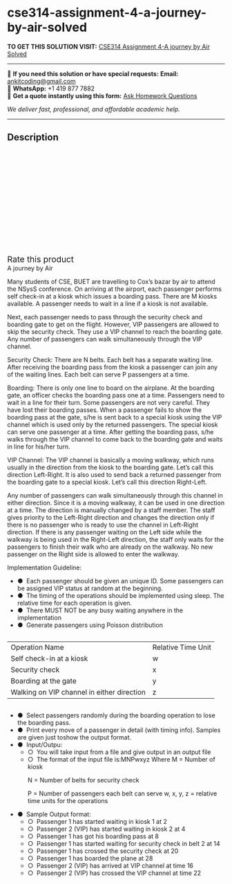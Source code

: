 # cse314-assignment-4-a-journey-by-air-solved
**TO GET THIS SOLUTION VISIT:** [CSE314 Assignment 4-A journey by Air Solved](https://www.ankitcodinghub.com/product/operating-systems-ipc-solved/)


---

📩 **If you need this solution or have special requests:** **Email:** ankitcoding@gmail.com  
📱 **WhatsApp:** +1 419 877 7882  
📄 **Get a quote instantly using this form:** [Ask Homework Questions](https://www.ankitcodinghub.com/services/ask-homework-questions/)

*We deliver fast, professional, and affordable academic help.*

---

<h2>Description</h2>



<div class="kk-star-ratings kksr-auto kksr-align-center kksr-valign-top" data-payload="{&quot;align&quot;:&quot;center&quot;,&quot;id&quot;:&quot;96978&quot;,&quot;slug&quot;:&quot;default&quot;,&quot;valign&quot;:&quot;top&quot;,&quot;ignore&quot;:&quot;&quot;,&quot;reference&quot;:&quot;auto&quot;,&quot;class&quot;:&quot;&quot;,&quot;count&quot;:&quot;0&quot;,&quot;legendonly&quot;:&quot;&quot;,&quot;readonly&quot;:&quot;&quot;,&quot;score&quot;:&quot;0&quot;,&quot;starsonly&quot;:&quot;&quot;,&quot;best&quot;:&quot;5&quot;,&quot;gap&quot;:&quot;4&quot;,&quot;greet&quot;:&quot;Rate this product&quot;,&quot;legend&quot;:&quot;0\/5 - (0 votes)&quot;,&quot;size&quot;:&quot;24&quot;,&quot;title&quot;:&quot;CSE314 Assignment 4-A journey by Air Solved&quot;,&quot;width&quot;:&quot;0&quot;,&quot;_legend&quot;:&quot;{score}\/{best} - ({count} {votes})&quot;,&quot;font_factor&quot;:&quot;1.25&quot;}">

<div class="kksr-stars">

<div class="kksr-stars-inactive">
            <div class="kksr-star" data-star="1" style="padding-right: 4px">


<div class="kksr-icon" style="width: 24px; height: 24px;"></div>
        </div>
            <div class="kksr-star" data-star="2" style="padding-right: 4px">


<div class="kksr-icon" style="width: 24px; height: 24px;"></div>
        </div>
            <div class="kksr-star" data-star="3" style="padding-right: 4px">


<div class="kksr-icon" style="width: 24px; height: 24px;"></div>
        </div>
            <div class="kksr-star" data-star="4" style="padding-right: 4px">


<div class="kksr-icon" style="width: 24px; height: 24px;"></div>
        </div>
            <div class="kksr-star" data-star="5" style="padding-right: 4px">


<div class="kksr-icon" style="width: 24px; height: 24px;"></div>
        </div>
    </div>

<div class="kksr-stars-active" style="width: 0px;">
            <div class="kksr-star" style="padding-right: 4px">


<div class="kksr-icon" style="width: 24px; height: 24px;"></div>
        </div>
            <div class="kksr-star" style="padding-right: 4px">


<div class="kksr-icon" style="width: 24px; height: 24px;"></div>
        </div>
            <div class="kksr-star" style="padding-right: 4px">


<div class="kksr-icon" style="width: 24px; height: 24px;"></div>
        </div>
            <div class="kksr-star" style="padding-right: 4px">


<div class="kksr-icon" style="width: 24px; height: 24px;"></div>
        </div>
            <div class="kksr-star" style="padding-right: 4px">


<div class="kksr-icon" style="width: 24px; height: 24px;"></div>
        </div>
    </div>
</div>


<div class="kksr-legend" style="font-size: 19.2px;">
            <span class="kksr-muted">Rate this product</span>
    </div>
    </div>
<div class="page" title="Page 1">
<div class="section">
<div class="layoutArea">
<div class="column">
A journey by Air

Many students of CSE, BUET are travelling to Cox’s bazar by air to attend the NSysS conference. On arriving at the airport, each passenger performs self check-in at a kiosk which issues a boarding pass. There are M kiosks available. A passenger needs to wait in a line if a kiosk is not available.

Next, each passenger needs to pass through the security check and boarding gate to get on the flight. However, VIP passengers are allowed to skip the security check. They use a VIP channel to reach the boarding gate. Any number of passengers can walk simultaneously through the VIP channel.

Security Check: There are N belts. Each belt has a separate waiting line. After receiving the boarding pass from the kiosk a passenger can join any of the waiting lines. Each belt can serve P passengers at a time.

Boarding: There is only one line to board on the airplane. At the boarding gate, an officer checks the boarding pass one at a time. Passengers need to wait in a line for their turn. Some passengers are not very careful. They have lost their boarding passes. When a passenger fails to show the boarding pass at the gate, s/he is sent back to a special kiosk using the VIP channel which is used only by the returned passengers. The special kiosk can serve one passenger at a time. After getting the boarding pass, s/he walks through the VIP channel to come back to the boarding gate and waits in line for his/her turn.

VIP Channel: The VIP channel is basically a moving walkway, which runs usually in the direction from the kiosk to the boarding gate. Let’s call this direction Left-Right. It is also used to send back a returned passenger from the boarding gate to a special kiosk. Let’s call this direction Right-Left.

Any number of passengers can walk simultaneously through this channel in either direction. Since it is a moving walkway, it can be used in one direction at a time. The direction is manually changed by a staff member. The staff gives priority to the Left-Right direction and changes the direction only if there is no passenger who is ready to use the channel in Left-Right direction. If there is any passenger waiting on the Left side while the walkway is being used in the Right-Left direction, the staff only waits for the passengers to finish their walk who are already on the walkway. No new passenger on the Right side is allowed to enter the walkway.

Implementation Guideline:

<ul>
<li>● &nbsp;Each passenger should be given an unique ID. Some passengers can be assigned VIP status at random at the beginning.</li>
<li>● &nbsp;The timing of the operations should be implemented using sleep. The relative time for each operation is given.</li>
<li>● &nbsp;There MUST NOT be any busy waiting anywhere in the implementation</li>
<li>● &nbsp;Generate passengers using Poisson distribution</li>
</ul>
</div>
</div>
</div>
</div>
<div class="page" title="Page 2">
<div class="section">
<table>
<tbody>
<tr>
<td>
<div class="layoutArea">
<div class="column">
Operation Name

</div>
</div>
</td>
<td>
<div class="layoutArea">
<div class="column">
Relative Time Unit

</div>
</div>
</td>
</tr>
<tr>
<td>
<div class="layoutArea">
<div class="column">
Self check-in at a kiosk

</div>
</div>
</td>
<td>
<div class="layoutArea">
<div class="column">
w

</div>
</div>
</td>
</tr>
<tr>
<td>
<div class="layoutArea">
<div class="column">
Security check

</div>
</div>
</td>
<td>
<div class="layoutArea">
<div class="column">
x

</div>
</div>
</td>
</tr>
<tr>
<td>
<div class="layoutArea">
<div class="column">
Boarding at the gate

</div>
</div>
</td>
<td>
<div class="layoutArea">
<div class="column">
y

</div>
</div>
</td>
</tr>
<tr>
<td>
<div class="layoutArea">
<div class="column">
Walking on VIP channel in either direction

</div>
</div>
</td>
<td>
<div class="layoutArea">
<div class="column">
z

</div>
</div>
</td>
</tr>
</tbody>
</table>
<div class="layoutArea">
<div class="column">
<ul>
<li>● &nbsp;Select passengers randomly during the boarding operation to lose the boarding pass.</li>
<li>● &nbsp;Print every move of a passenger in detail (with timing info). Samples are given just toshow the output format.</li>
<li>● &nbsp;Input/Outpu:
<ul>
<li>○ &nbsp;You will take input from a file and give output in an output file</li>
<li>○ &nbsp;The format of the input file is:MNPwxyz
Where M = Number of kiosk

N = Number of belts for security check

P = Number of passengers each belt can serve w, x, y, z = relative time units for the operations
</li>
</ul>
</li>
<li>● &nbsp;Sample Output format:
<ul>
<li>○ &nbsp;Passenger 1 has started waiting in kiosk 1 at 2</li>
<li>○ &nbsp;Passenger 2 (VIP) has started waiting in kiosk 2 at 4</li>
<li>○ &nbsp;Passenger 1 has got his boarding pass at 8</li>
<li>○ &nbsp;Passenger 1 has started waiting for security check in belt 2 at 14</li>
<li>○ &nbsp;Passenger 1 has crossed the security check at 20</li>
<li>○ &nbsp;Passenger 1 has boarded the plane at 28</li>
<li>○ &nbsp;Passenger 2 (VIP) has arrived at VIP channel at time 16</li>
<li>○ &nbsp;Passenger 2 (VIP) has crossed the VIP channel at time 22</li>
</ul>
</li>
</ul>
</div>
</div>
</div>
</div>
